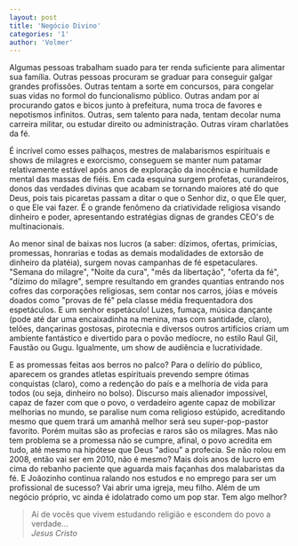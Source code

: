 ```yaml
---
layout: post
title: 'Negócio Divino'
categories: '1'
author: 'Volmer'
---
```


Algumas pessoas trabalham suado para ter renda suficiente para alimentar
sua família. Outras pessoas procuram se graduar para conseguir galgar
grandes profissões. Outras tentam a sorte em concursos, para congelar
suas vidas no formol do funcionalismo público. Outras andam por aí
procurando gatos e bicos junto à prefeitura, numa troca de favores e
nepotismos infinitos. Outras, sem talento para nada, tentam decolar numa
carreira militar, ou estudar direito ou administração. Outras viram
charlatões da fé.

É incrível como esses palhaços, mestres de malabarismos espirituais e
shows de milagres e exorcismo, conseguem se manter num patamar
relativamente estável após anos de exploração da inocência e humildade
mental das massas de fiéis. Em cada esquina surgem profetas, curandeiros,
donos das verdades divinas que acabam se tornando maiores até do que Deus,
pois tais picaretas passam a ditar o que o Senhor diz, o que Ele quer, o
que Ele vai fazer. É o grande fenômeno da criatividade religiosa visando
dinheiro e poder, apresentando estratégias dignas de grandes CEO's de
multinacionais.

Ao menor sinal de baixas nos lucros (a saber: dízimos, ofertas, primícias,
promessas, honrarias e todas as demais modalidades de extorsão de dinheiro
da platéia), surgem novas campanhas de fé espetaculares. "Semana do milagre",
"Noite da cura", "mês da libertação", "oferta da fé", "dízimo do milagre",
sempre resultando em grandes quantias entrando nos cofres das corporações
religiosas, sem contar nos carros, jóias e móveis doados como "provas de fé"
pela classe média frequentadora dos espetáculos. E um senhor espetáculo!
Luzes, fumaça, música dançante (pode até dar uma encaixadinha na menina, mas
com santidade, claro), telões, dançarinas gostosas, pirotecnia e diversos
outros artifícios criam um ambiente fantástico e divertido para o povão
medíocre, no estilo Raul Gil, Faustão ou Gugu. Igualmente, um show de
audiência e lucratividade.

E as promessas feitas aos berros no palco? Para o delírio do público,
aparecem os grandes atletas espirituais prevendo sempre ótimas conquistas
(claro), como a redenção do país e a melhoria de vida para todos (ou seja,
dinheiro no bolso). Discurso mais alienador impossível, capaz de fazer com
que o povo, o verdadeiro agente capaz de mobilizar melhorias no mundo, se
paralise num coma religioso estúpido, acreditando mesmo que quem trará um
amanhã melhor será seu super-pop-pastor favorito. Porém muitas são as
profecias e raros são os milagres. Mas não tem problema se a promessa não se
cumpre, afinal, o povo acredita em tudo, até mesmo na hipótese que Deus
"adiou" a profecia. Se não rolou em 2008, então vai ser em 2010, não é mesmo?
Mais dois anos de lucro em cima do rebanho paciente que aguarda mais façanhas
dos malabaristas da fé. E Joãozinho continua ralando nos estudos e no emprego
para ser um profissional de sucesso? Vai abrir uma igreja, meu filho. Além de
um negócio próprio, vc ainda é idolatrado como um pop star. Tem algo melhor?

> Ai de vocês que vivem estudando religião e escondem do povo a verdade...<br>
> *Jesus Cristo*
